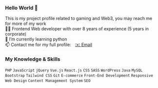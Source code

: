 ### Hello World 👋
This is my project profile related to gaming and Web3, you may reach me for more of my work  
👩‍💻 Frontend Web developer with over 8 years of experience (5 years in corporate)  
🌱 I’m currently learning python  
📫 Contact me for my full profile: <a href="mailto:dev.farsyl@gmail.com" target="_blank" style="margin:2px 10px">✉️ Email</a>  

### My Knowledge & Skills 
<div>
  <code>PHP</code>
  <code>JavaScript</code>
  <code>jQuery</code>
  <code>Vue.js</code>
  <code>React.js</code>
  <code>CSS</code>
  <code>SASS</code>
  <code>WordPress</code>
  <code>Java</code>
  <code>MySQL</code>
  <code>Bootstrap</code>
  <code>Tailwind CSS</code>
  <code>Git</code>
  <code>E-commerce</code>
  <code>Front-End Development</code>
  <code>Responsive Web Design</code>
  <code>Content Management System</code>
  <code>SEO</code>
</div>


<!--
**devfarsyl/devfarsyl** is a ✨ _special_ ✨ repository because its `README.md` (this file) appears on your GitHub profile.

Here are some ideas to get you started:

- 🔭 I’m currently working on ...
- 🌱 I’m currently learning ...
- 👯 I’m looking to collaborate on ...
- 🤔 I’m looking for help with ...
- 💬 Ask me about ...
- 📫 How to reach me: ...
- 😄 Pronouns: ...
- ⚡ Fun fact: ...
-->
